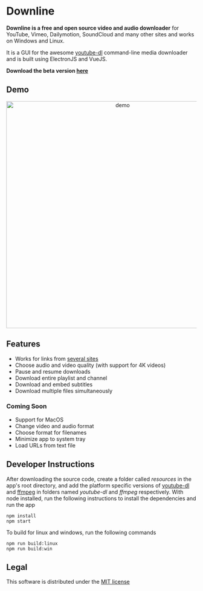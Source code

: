 # Downline
**Downline is a free and open source video and audio downloader** for YouTube, Vimeo, Dailymotion, SoundCloud and many other sites and works on Windows and Linux.

It is a GUI for the awesome [youtube-dl](https://rg3.github.io/youtube-dl/) command-line media downloader and is built using ElectronJS and VueJS.

**Download the beta version [here](https://github.com/jarbun/downline/releases)**

## Demo
<p align="center">
<img src="https://user-images.githubusercontent.com/23068820/50214512-7b52f700-03a6-11e9-84b5-38374676ddbf.gif" alt="demo" height=600px/>
</p>

## Features
* Works for links from [several sites](https://rg3.github.io/youtube-dl/supportedsites.html)
* Choose audio and video quality (with support for 4K videos)
* Pause and resume downloads
* Download entire playlist and channel
* Download and embed subtitles
* Download multiple files simultaneously

### Coming Soon
* Support for MacOS
* Change video and audio format
* Choose format for filenames
* Minimize app to system tray
* Load URLs from text file

## Developer Instructions
After downloading the source code, create a folder called _resources_ in the app's root directory, and add the platform specific versions of [youtube-dl]( https://rg3.github.io/youtube-dl/download.html) and [ffmpeg](http://ffmpeg.org/download.html) in folders named _youtube-dl_ and _ffmpeg_ respectively. With node installed, run the following instructions to install the dependencies and run the app
```
npm install
npm start
```
To build for linux and windows, run the following commands
```
npm run build:linux
npm run build:win
```

## Legal
This software is distributed under the [MIT license](https://github.com/jarbun/downline/blob/master/LICENSE)
